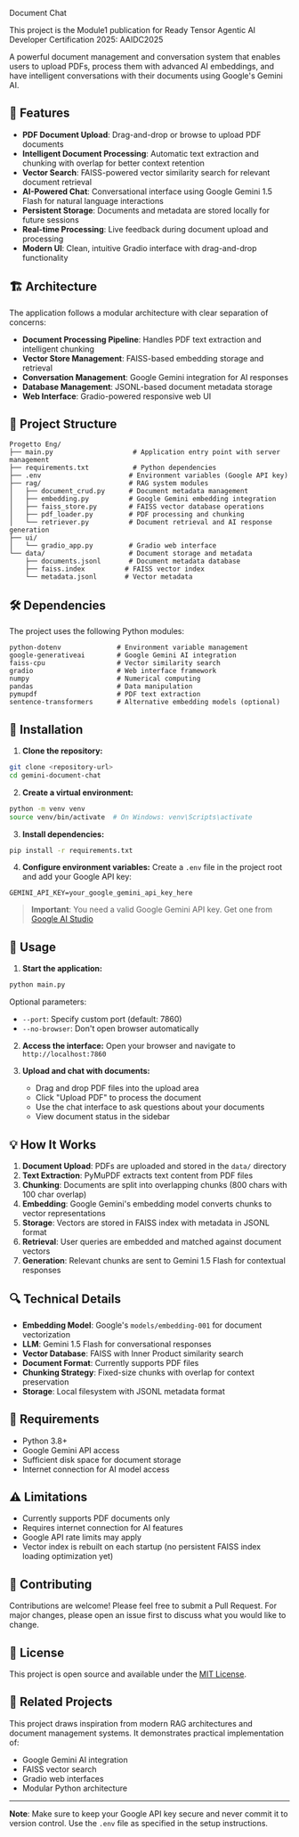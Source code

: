 Document Chat

This project is the Module1 publication for Ready Tensor Agentic AI Developer Certification 2025: AAIDC2025 

A powerful document management and conversation system that enables users to upload PDFs, process them with advanced AI embeddings, and have intelligent conversations with their documents using Google's Gemini AI.

## 🚀 Features

- **PDF Document Upload**: Drag-and-drop or browse to upload PDF documents
- **Intelligent Document Processing**: Automatic text extraction and chunking with overlap for better context retention
- **Vector Search**: FAISS-powered vector similarity search for relevant document retrieval
- **AI-Powered Chat**: Conversational interface using Google Gemini 1.5 Flash for natural language interactions
- **Persistent Storage**: Documents and metadata are stored locally for future sessions
- **Real-time Processing**: Live feedback during document upload and processing
- **Modern UI**: Clean, intuitive Gradio interface with drag-and-drop functionality

## 🏗️ Architecture

The application follows a modular architecture with clear separation of concerns:

- **Document Processing Pipeline**: Handles PDF text extraction and intelligent chunking
- **Vector Store Management**: FAISS-based embedding storage and retrieval
- **Conversation Management**: Google Gemini integration for AI responses
- **Database Management**: JSONL-based document metadata storage
- **Web Interface**: Gradio-powered responsive web UI

## 📁 Project Structure

```
Progetto Eng/
├── main.py                    # Application entry point with server management
├── requirements.txt           # Python dependencies
├── .env                      # Environment variables (Google API key)
├── rag/                      # RAG system modules
│   ├── document_crud.py      # Document metadata management
│   ├── embedding.py          # Google Gemini embedding integration
│   ├── faiss_store.py        # FAISS vector database operations
│   ├── pdf_loader.py         # PDF processing and chunking
│   └── retriever.py          # Document retrieval and AI response generation
├── ui/
│   └── gradio_app.py         # Gradio web interface
└── data/                     # Document storage and metadata
    ├── documents.jsonl       # Document metadata database
    ├── faiss.index          # FAISS vector index
    └── metadata.jsonl       # Vector metadata
```

## 🛠️ Dependencies

The project uses the following Python modules:

```
python-dotenv              # Environment variable management
google-generativeai        # Google Gemini AI integration
faiss-cpu                  # Vector similarity search
gradio                     # Web interface framework
numpy                      # Numerical computing
pandas                     # Data manipulation
pymupdf                    # PDF text extraction
sentence-transformers      # Alternative embedding models (optional)
```

## 🔧 Installation

1. **Clone the repository:**
```bash
git clone <repository-url>
cd gemini-document-chat
```

2. **Create a virtual environment:**
```bash
python -m venv venv
source venv/bin/activate  # On Windows: venv\Scripts\activate
```

3. **Install dependencies:**
```bash
pip install -r requirements.txt
```

4. **Configure environment variables:**
Create a `.env` file in the project root and add your Google API key:
```env
GEMINI_API_KEY=your_google_gemini_api_key_here
```

> **Important**: You need a valid Google Gemini API key. Get one from [Google AI Studio](https://makersuite.google.com/app/apikey)

## 🚀 Usage

1. **Start the application:**
```bash
python main.py
```

Optional parameters:
- `--port`: Specify custom port (default: 7860)
- `--no-browser`: Don't open browser automatically

2. **Access the interface:**
Open your browser and navigate to `http://localhost:7860`

3. **Upload and chat with documents:**
   - Drag and drop PDF files into the upload area
   - Click "Upload PDF" to process the document
   - Use the chat interface to ask questions about your documents
   - View document status in the sidebar

## 💡 How It Works

1. **Document Upload**: PDFs are uploaded and stored in the `data/` directory
2. **Text Extraction**: PyMuPDF extracts text content from PDF files
3. **Chunking**: Documents are split into overlapping chunks (800 chars with 100 char overlap)
4. **Embedding**: Google Gemini's embedding model converts chunks to vector representations
5. **Storage**: Vectors are stored in FAISS index with metadata in JSONL format
6. **Retrieval**: User queries are embedded and matched against document vectors
7. **Generation**: Relevant chunks are sent to Gemini 1.5 Flash for contextual responses

## 🔍 Technical Details

- **Embedding Model**: Google's `models/embedding-001` for document vectorization
- **LLM**: Gemini 1.5 Flash for conversational responses
- **Vector Database**: FAISS with Inner Product similarity search
- **Document Format**: Currently supports PDF files
- **Chunking Strategy**: Fixed-size chunks with overlap for context preservation
- **Storage**: Local filesystem with JSONL metadata format

## 🚨 Requirements

- Python 3.8+
- Google Gemini API access
- Sufficient disk space for document storage
- Internet connection for AI model access

## ⚠️ Limitations

- Currently supports PDF documents only
- Requires internet connection for AI features
- Google API rate limits may apply
- Vector index is rebuilt on each startup (no persistent FAISS index loading optimization yet)

## 🤝 Contributing

Contributions are welcome! Please feel free to submit a Pull Request. For major changes, please open an issue first to discuss what you would like to change.

## 📄 License

This project is open source and available under the [MIT License](LICENSE).

## 🔗 Related Projects

This project draws inspiration from modern RAG architectures and document management systems. It demonstrates practical implementation of:
- Google Gemini AI integration
- FAISS vector search
- Gradio web interfaces
- Modular Python architecture

---

**Note**: Make sure to keep your Google API key secure and never commit it to version control. Use the `.env` file as specified in the setup instructions.
